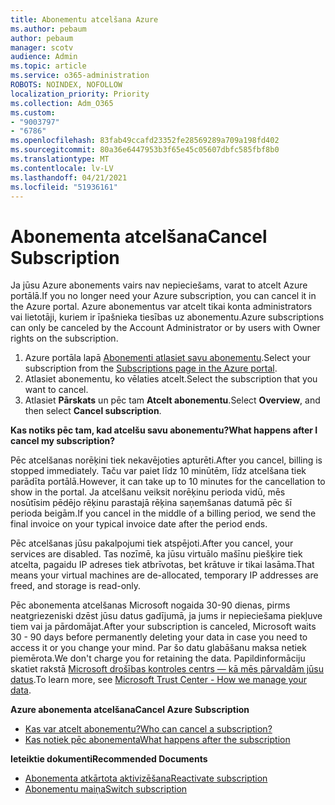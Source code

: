 ```yaml
---
title: Abonementu atcelšana Azure
ms.author: pebaum
author: pebaum
manager: scotv
audience: Admin
ms.topic: article
ms.service: o365-administration
ROBOTS: NOINDEX, NOFOLLOW
localization_priority: Priority
ms.collection: Adm_O365
ms.custom:
- "9003797"
- "6786"
ms.openlocfilehash: 83fab49ccafd23352fe28569289a709a198fd402
ms.sourcegitcommit: 80a36e6447953b3f65e45c05607dbfc585fbf8b0
ms.translationtype: MT
ms.contentlocale: lv-LV
ms.lasthandoff: 04/21/2021
ms.locfileid: "51936161"
---
```

# <a name="cancel-subscription"></a><span data-ttu-id="acd65-102">Abonementa atcelšana</span><span class="sxs-lookup"><span data-stu-id="acd65-102">Cancel Subscription</span></span>

<span data-ttu-id="acd65-103">Ja jūsu Azure abonements vairs nav nepieciešams, varat to atcelt Azure portālā.</span><span class="sxs-lookup"><span data-stu-id="acd65-103">If you no longer need your Azure subscription, you can cancel it in the Azure portal.</span></span> <span data-ttu-id="acd65-104">Azure abonementus var atcelt tikai konta administrators vai lietotāji, kuriem ir īpašnieka tiesības uz abonementu.</span><span class="sxs-lookup"><span data-stu-id="acd65-104">Azure subscriptions can only be canceled by the Account Administrator or by users with Owner rights on the subscription.</span></span>

1. <span data-ttu-id="acd65-105">Azure portāla lapā [Abonementi atlasiet savu abonementu](https://portal.azure.com/#blade/Microsoft_Azure_Billing/SubscriptionsBlade).</span><span class="sxs-lookup"><span data-stu-id="acd65-105">Select your subscription from the [Subscriptions page in the Azure portal](https://portal.azure.com/#blade/Microsoft_Azure_Billing/SubscriptionsBlade).</span></span>
2. <span data-ttu-id="acd65-106">Atlasiet abonementu, ko vēlaties atcelt.</span><span class="sxs-lookup"><span data-stu-id="acd65-106">Select the subscription that you want to cancel.</span></span>
3. <span data-ttu-id="acd65-107">Atlasiet **Pārskats** un pēc tam **Atcelt abonementu**.</span><span class="sxs-lookup"><span data-stu-id="acd65-107">Select **Overview**, and then select **Cancel subscription**.</span></span>

<span data-ttu-id="acd65-108">**Kas notiks pēc tam, kad atcelšu savu abonementu?**</span><span class="sxs-lookup"><span data-stu-id="acd65-108">**What happens after I cancel my subscription?**</span></span>

<span data-ttu-id="acd65-109">Pēc atcelšanas norēķini tiek nekavējoties apturēti.</span><span class="sxs-lookup"><span data-stu-id="acd65-109">After you cancel, billing is stopped immediately.</span></span> <span data-ttu-id="acd65-110">Taču var paiet līdz 10 minūtēm, līdz atcelšana tiek parādīta portālā.</span><span class="sxs-lookup"><span data-stu-id="acd65-110">However, it can take up to 10 minutes for the cancellation to show in the portal.</span></span> <span data-ttu-id="acd65-111">Ja atcelšanu veiksit norēķinu perioda vidū, mēs nosūtīsim pēdējo rēķinu parastajā rēķina saņemšanas datumā pēc šī perioda beigām.</span><span class="sxs-lookup"><span data-stu-id="acd65-111">If you cancel in the middle of a billing period, we send the final invoice on your typical invoice date after the period ends.</span></span>

<span data-ttu-id="acd65-112">Pēc atcelšanas jūsu pakalpojumi tiek atspējoti.</span><span class="sxs-lookup"><span data-stu-id="acd65-112">After you cancel, your services are disabled.</span></span> <span data-ttu-id="acd65-113">Tas nozīmē, ka jūsu virtuālo mašīnu piešķire tiek atcelta, pagaidu IP adreses tiek atbrīvotas, bet krātuve ir tikai lasāma.</span><span class="sxs-lookup"><span data-stu-id="acd65-113">That means your virtual machines are de-allocated, temporary IP addresses are freed, and storage is read-only.</span></span>

<span data-ttu-id="acd65-114">Pēc abonementa atcelšanas Microsoft nogaida 30-90 dienas, pirms neatgriezeniski dzēst jūsu datus gadījumā, ja jums ir nepieciešama piekļuve tiem vai ja pārdomājat.</span><span class="sxs-lookup"><span data-stu-id="acd65-114">After your subscription is canceled, Microsoft waits 30 - 90 days before permanently deleting your data in case you need to access it or you change your mind.</span></span> <span data-ttu-id="acd65-115">Par šo datu glabāšanu maksa netiek piemērota.</span><span class="sxs-lookup"><span data-stu-id="acd65-115">We don't charge you for retaining the data.</span></span> <span data-ttu-id="acd65-116">Papildinformāciju skatiet rakstā [Microsoft drošības kontroles centrs — kā mēs pārvaldām jūsu datus](https://go.microsoft.com/fwLink/p/?LinkID=822930&clcid=0x409).</span><span class="sxs-lookup"><span data-stu-id="acd65-116">To learn more, see [Microsoft Trust Center - How we manage your data](https://go.microsoft.com/fwLink/p/?LinkID=822930&clcid=0x409).</span></span>

<span data-ttu-id="acd65-117">**Azure abonementa atcelšana**</span><span class="sxs-lookup"><span data-stu-id="acd65-117">**Cancel Azure Subscription**</span></span>

- [<span data-ttu-id="acd65-118">Kas var atcelt abonementu?</span><span class="sxs-lookup"><span data-stu-id="acd65-118">Who can cancel a subscription?</span></span>](https://docs.microsoft.com/azure/billing/billing-how-to-cancel-azure-subscription?WT.mc_id=Portal-Microsoft_Azure_Support#who-can-cancel-a-subscription)
- [<span data-ttu-id="acd65-119">Kas notiek pēc abonementa</span><span class="sxs-lookup"><span data-stu-id="acd65-119">What happens after the subscription</span></span>](https://docs.microsoft.com/azure/billing/billing-how-to-cancel-azure-subscription?WT.mc_id=Portal-Microsoft_Azure_Support#what-happens-after-i-cancel-my-subscription)

<span data-ttu-id="acd65-120">**Ieteiktie dokumenti**</span><span class="sxs-lookup"><span data-stu-id="acd65-120">**Recommended Documents**</span></span>

- [<span data-ttu-id="acd65-121">Abonementa atkārtota aktivizēšana</span><span class="sxs-lookup"><span data-stu-id="acd65-121">Reactivate subscription</span></span>](https://docs.microsoft.com/azure/billing/billing-how-to-cancel-azure-subscription?WT.mc_id=Portal-Microsoft_Azure_Support#reactivate-subscription)
- [<span data-ttu-id="acd65-122">Abonementu maiņa</span><span class="sxs-lookup"><span data-stu-id="acd65-122">Switch subscription</span></span>](https://docs.microsoft.com/azure/billing/billing-how-to-switch-azure-offer?WT.mc_id=Portal-Microsoft_Azure_Support)